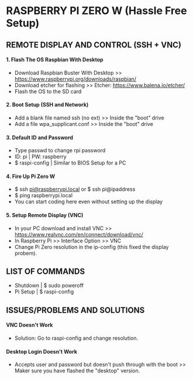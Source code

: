 # RASPBERRY PI ZERO W (Hassle Free Setup)

## REMOTE DISPLAY AND CONTROL (SSH + VNC)

#### 1. Flash The OS Raspbian With Desktop
* Download Raspbian Buster With Desktop >> https://www.raspberrypi.org/downloads/raspbian/
* Download etcher for flashing >> Etcher: https://www.balena.io/etcher/ 
* Flash the OS to the SD card

#### 2. Boot Setup (SSH and Network)
* Add a blank file named ssh (no ext) >> Inside the "boot" drive
* Add a file wpa_supplicant.conf >> Inside the "boot" drive

#### 3. Default ID and Password
* Type passwd to change rpi password
* ID: pi | PW: raspberry
* $ raspi-config | Similar to BIOS Setup for a PC 

#### 4. Fire Up Pi Zero W
* $ ssh pi@raspberrypi.local or $ ssh pi@ipaddress
* $ ping raspberrypi.local
* You can start coding here even without setting up the display

#### 5. Setup Remote Display (VNC)
* In your PC download and install VNC >> https://www.realvnc.com/en/connect/download/vnc/
* In Raspberry Pi >> Interface Option >> VNC
* Change Pi Zero resolution in the ip-config (this fixed the display probem).

## LIST OF COMMANDS
* Shutdown | $ sudo poweroff
* Pi Setup | $ raspi-config

## ISSUES/PROBLEMS AND SOLUTIONS
#### VNC Doesn't Work
* Solution: Go to raspi-config and change resolution. 

#### Desktop Login Doesn't Work
* Accepts user and password but doesn't push through with the boot >> Maker sure you have flashed the "desktop" version.
